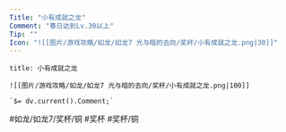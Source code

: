 ```yaml
---
Title: "小有成就之龙"
Comment: "春日达到Lv.30以上"
Tip: ""
Icon: "![[图片/游戏攻略/如龙/如龙7 光与暗的去向/奖杯/小有成就之龙.png|30]]"
---
```

```ad-common-bronze-trophy
title: 小有成就之龙

![[图片/游戏攻略/如龙/如龙7 光与暗的去向/奖杯/小有成就之龙.png|100]]

`$= dv.current().Comment;`

```

#如龙/如龙7/奖杯/铜 #奖杯 #奖杯/铜
